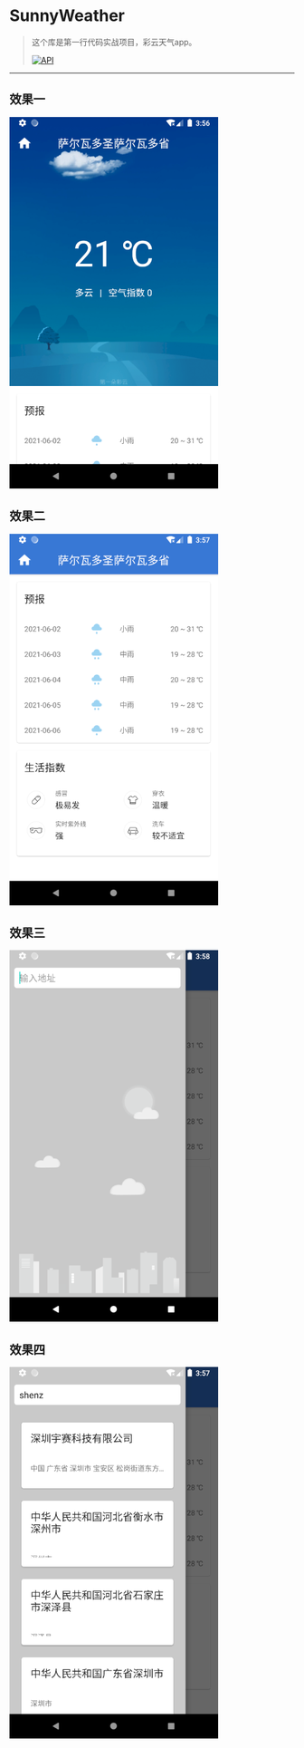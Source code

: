 # SunnyWeather
> 这个库是第一行代码实战项目，彩云天气app。  
> 
> [![API](https://img.shields.io/badge/API-29%2B-brightgreen.svg?style=flat)](https://android-arsenal.com/api?level=11) 

-------
## 效果一
![sdfsd](./screenshot/one.jpg "效果一") 

## 效果二
![sdfsd](./screenshot/two.jpg "效果二")  

## 效果三
![sdfsd](./screenshot/three.jpg "效果三")  

## 效果四
![sdfsd](./screenshot/four.jpg "效果四")  



